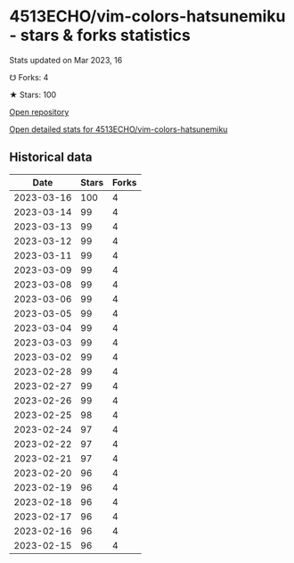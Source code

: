 # 4513ECHO/vim-colors-hatsunemiku - stars & forks statistics

Stats updated on Mar 2023, 16

☋ Forks: 4

★ Stars: 100

[Open repository](https://github.com/4513ECHO/vim-colors-hatsunemiku)

[Open detailed stats for 4513ECHO/vim-colors-hatsunemiku](https://reviewgithub.com/rep/4513ECHO/vim-colors-hatsunemiku)

## Historical data
| Date | Stars | Forks |
|------|-------|-------|
| 2023-03-16 | 100 | 4 | 
| 2023-03-14 | 99 | 4 | 
| 2023-03-13 | 99 | 4 | 
| 2023-03-12 | 99 | 4 | 
| 2023-03-11 | 99 | 4 | 
| 2023-03-09 | 99 | 4 | 
| 2023-03-08 | 99 | 4 | 
| 2023-03-06 | 99 | 4 | 
| 2023-03-05 | 99 | 4 | 
| 2023-03-04 | 99 | 4 | 
| 2023-03-03 | 99 | 4 | 
| 2023-03-02 | 99 | 4 | 
| 2023-02-28 | 99 | 4 | 
| 2023-02-27 | 99 | 4 | 
| 2023-02-26 | 99 | 4 | 
| 2023-02-25 | 98 | 4 | 
| 2023-02-24 | 97 | 4 | 
| 2023-02-22 | 97 | 4 | 
| 2023-02-21 | 97 | 4 | 
| 2023-02-20 | 96 | 4 | 
| 2023-02-19 | 96 | 4 | 
| 2023-02-18 | 96 | 4 | 
| 2023-02-17 | 96 | 4 | 
| 2023-02-16 | 96 | 4 | 
| 2023-02-15 | 96 | 4 | 

